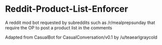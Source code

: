 # Reddit-Product-List-Enforcer
A reddit mod bot requested by subreddits such as /r/mealprepsunday that require the OP to post a product list in the comments

Adapted from CasualBot for CasualConversation/v0.1 by /u/teaearlgraycold
